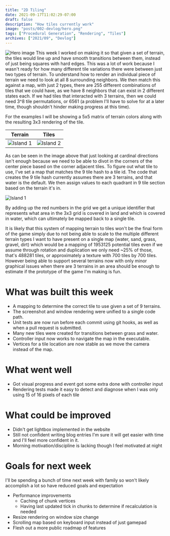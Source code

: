 ```yaml
---
title: "2D Tiling"
date: 2021-09-17T11:02:29-07:00
draft: false
description: "How tiles currently work"
image: "posts/002-devlog/hero.png"
tags: ["Procedural Generation", "Rendering", "Tiles"]
archives: ["2021/09", "Devlog"]
---
```

![Hero image](/posts/002-devlog/hero.png)
This week I worked on making it so that given a set of terrain, the tiles would line up and have smooth transitions between them, instead of just being squares with hard edges. This was a lot of work because I wasn't ready for how many different tile variations there were between just two types of terrain. To understand how to render an individual piece of terrain we need to look at all 8 surrounding neighbors. We then match this against a map, with just 2 types, there are 255 different combinations of tiles that we could have, as we have 8 neighbors that can exist in 2 different states each. If we had tiles that interacted with 3 terrains, then we could need 3^8 tile permutations, or 6561 (a problem I'll have to solve for at a later time, though shouldn't hinder making progress at this time).

For the examples I will be showing a 5x5 matrix of terrain colors along with the resulting 3x3 rendering of the tile.

Terrain                                         | Tiles                                                |
:----------------------------------------------:|:----------------------------------------------------:|
![Island 1](/posts/002-devlog/plus_grid.png)    | ![Island 2](/posts/002-devlog/grass_water_plus.png)  |

As can be seen in the image above that just looking at cardinal directions isn't enough because we need to be able to divot in the corners of the center piece based on the corner adjacent tiles. To figure out what tile to use, I've set a map that matches the 9 tile hash to a tile id. The code that creates the 9 tile hash currently assumes there are 3 terrains, and that water is the default. We then assign values to each quadrant in 9 tile section based on the terrain it's in.

![Island 1](/posts/002-devlog/plus_grid_with_index.png)

By adding up the red numbers in the grid we get a unique identifier that represents what area in the 3x3 grid is covered in land and which is covered in water, which can ultimately be mapped back to a single tile.

It is likely that this system of mapping terrain to tiles won't be the final form of the game simply due to not being able to scale to the multiple different terrain types I want to have present on a single map (water, sand, grass, gravel, dirt) which would be a mapping of 1953125 potential tiles even if we assume through rotation and duplication we only need ~25% of those, that's 488281 tiles, or approximately a texture with 700 tiles by 700 tiles. However being able to support several terrains now with only minor graphical issues when there are 3 terrains in an area should be enough to estimate if the prototype of the game I'm making is fun.

# What was built this week
* A mapping to determine the correct tile to use given a set of 9 terrains.
* The screenshot and window rendering were unified to a single code path.
* Unit tests are now run before each commit using git hooks, as well as when a pull request is submitted.
* Many new tiles were created for transitions between grass and water.
* Controller input now works to navigate the map in the executable.
* Vertices for a tile location are now stable as we move the camera instead of the map.

# What went well
* Got visual progress and event got some extra done with controller input
* Rendering tests made it easy to detect and diagnose when I was only using 15 of 16 pixels of each tile

# What could be improved
* Didn't get lightbox implemented in the website
* Still not confident writing blog entries I'm sure it will get easier with time and I'll feel more confident in it.
* Morning motivation/discipline is lacking though I feel motivated at night

# Goals for next week
I'll be spending a bunch of time next week with family so won't likely accomplish a lot so have reduced goals and expectation

* Performance improvements
  * Caching of chunk vertices
  * Having last updated tick in chunks to determine if recalculation is needed
* Resize rendering on window size change
* Scrolling map based on keyboard input instead of just gamepad
* Flesh out a more public roadmap of features    

